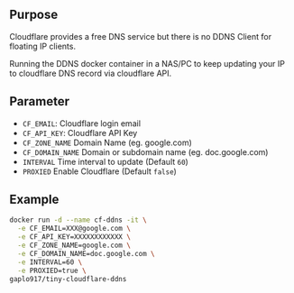 ## Purpose
Cloudflare provides a free DNS service but there is no DDNS Client for floating IP clients.

Running the DDNS docker container in a NAS/PC to keep updating your IP to cloudflare DNS record via cloudflare API.

## Parameter

- `CF_EMAIL`: Cloudflare login email
- `CF_API_KEY`: Cloudflare API Key
- `CF_ZONE_NAME` Domain Name (eg. google.com)
- `CF_DOMAIN_NAME` Domain or subdomain name (eg. doc.google.com)
- `INTERVAL` Time interval to update (Default `60`)
- `PROXIED` Enable Cloudflare (Default `false`)
## Example

```bash
docker run -d --name cf-ddns -it \
  -e CF_EMAIL=XXX@google.com \
  -e CF_API_KEY=XXXXXXXXXXXX \
  -e CF_ZONE_NAME=google.com \
  -e CF_DOMAIN_NAME=doc.google.com \
  -e INTERVAL=60 \
  -e PROXIED=true \	
gaplo917/tiny-cloudflare-ddns
```